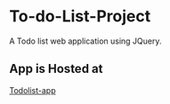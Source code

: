 # To-do-List-Project
A Todo list web application using JQuery.
## App is Hosted at 
[Todolist-app](https://akashstodo.netlify.app/)
